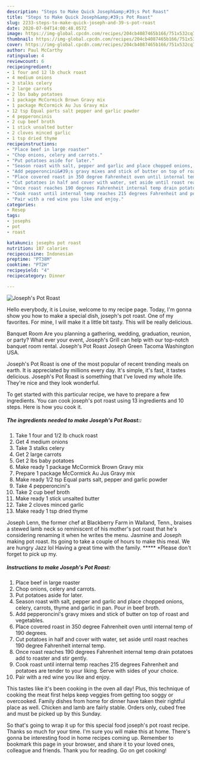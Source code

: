 ```yaml
---
description: "Steps to Make Quick Joseph&amp;#39;s Pot Roast"
title: "Steps to Make Quick Joseph&amp;#39;s Pot Roast"
slug: 2233-steps-to-make-quick-joseph-and-39-s-pot-roast
date: 2020-07-04T14:00:48.057Z
image: https://img-global.cpcdn.com/recipes/204cb4087465b166/751x532cq70/josephs-pot-roast-recipe-main-photo.jpg
thumbnail: https://img-global.cpcdn.com/recipes/204cb4087465b166/751x532cq70/josephs-pot-roast-recipe-main-photo.jpg
cover: https://img-global.cpcdn.com/recipes/204cb4087465b166/751x532cq70/josephs-pot-roast-recipe-main-photo.jpg
author: Paul McCarthy
ratingvalue: 4
reviewcount: 6
recipeingredient:
- 1 four and 12 lb chuck roast
- 4 medium onions
- 3 stalks celery
- 2 large carrots
- 2 lbs baby potatoes
- 1 package McCormick Brown Gravy mix
- 1 package McCormick Au Jus Gravy mix
- 12 tsp Equal parts salt pepper and garlic powder
- 4 pepperoncinis
- 2 cup beef broth
- 1 stick unsalted butter
- 2 cloves minced garlic
- 1 tsp dried thyme
recipeinstructions:
- "Place beef in large roaster"
- "Chop onions, celery and carrots."
- "Put potatoes aside for later."
- "Season roast with salt, pepper and garlic and place chopped onions, celery, carrots, thyme and garlic in pan. Pour in beef broth."
- "Add pepperoncini&#39;s gravy mixes and stick of butter on top of roast and vegetables."
- "Place covered roast in 350 degree Fahrenheit oven until internal temp of 190 degrees."
- "Cut potatoes in half and cover with water, set aside until roast reaches 190 degree Fahrenheit internal temp."
- "Once roast reaches 190 degrees Fahrenheit internal temp drain potatoes add to roaster and stir gently."
- "Cook roast until internal temp reaches 215 degrees Fahrenheit and potatoes are tender to your liking. Serve with sides of your choice."
- "Pair with a red wine you like and enjoy."
categories:
- Resep
tags:
- josephs
- pot
- roast

katakunci: josephs pot roast
nutrition: 187 calories
recipecuisine: Indonesian
preptime: "PT38M"
cooktime: "PT2H"
recipeyield: "4"
recipecategory: Dinner

---
```



![Joseph&#39;s Pot Roast](https://img-global.cpcdn.com/recipes/204cb4087465b166/751x532cq70/josephs-pot-roast-recipe-main-photo.jpg)

Hello everybody, it is Louise, welcome to my recipe page. Today, I'm gonna show you how to make a special dish, joseph&#39;s pot roast. One of my favorites. For mine, I will make it a little bit tasty. This will be really delicious.

Banquet Room Are you planning a gathering, wedding, graduation, reunion, or party? What ever your event, Joseph&#39;s Grill can help with our top-notch banquet room rental. Joseph&#39;s Pot Roast Joseph Green Tacoma Washington USA.

Joseph&#39;s Pot Roast is one of the most popular of recent trending meals on earth. It is appreciated by millions every day. It's simple, it's fast, it tastes delicious. Joseph&#39;s Pot Roast is something that I've loved my whole life. They're nice and they look wonderful.


To get started with this particular recipe, we have to prepare a few ingredients. You can cook joseph&#39;s pot roast using 13 ingredients and 10 steps. Here is how you cook it.

##### The ingredients needed to make Joseph&#39;s Pot Roast::

1. Take 1 four and 1/2 lb chuck roast
1. Get 4 medium onions
1. Take 3 stalks celery
1. Get 2 large carrots
1. Get 2 lbs baby potatoes
1. Make ready 1 package McCormick Brown Gravy mix
1. Prepare 1 package McCormick Au Jus Gravy mix
1. Make ready 1/2 tsp Equal parts salt, pepper and garlic powder
1. Take 4 pepperoncini&#39;s
1. Take 2 cup beef broth
1. Make ready 1 stick unsalted butter
1. Take 2 cloves minced garlic
1. Make ready 1 tsp dried thyme


Joseph Lenn, the former chef at Blackberry Farm in Walland, Tenn., braises a stewed lamb neck so reminiscent of his mother&#39;s pot roast that he&#39;s considering renaming it when he writes the menu. Jasmine and Joseph making pot roast. Its going to take a couple of hours to make this meal. We are hungry Jazz lol Having a great time with the family. ***** *Please don&#39;t forget to pick up my. 

##### Instructions to make Joseph&#39;s Pot Roast:

1. Place beef in large roaster
1. Chop onions, celery and carrots.
1. Put potatoes aside for later.
1. Season roast with salt, pepper and garlic and place chopped onions, celery, carrots, thyme and garlic in pan. Pour in beef broth.
1. Add pepperoncini&#39;s gravy mixes and stick of butter on top of roast and vegetables.
1. Place covered roast in 350 degree Fahrenheit oven until internal temp of 190 degrees.
1. Cut potatoes in half and cover with water, set aside until roast reaches 190 degree Fahrenheit internal temp.
1. Once roast reaches 190 degrees Fahrenheit internal temp drain potatoes add to roaster and stir gently.
1. Cook roast until internal temp reaches 215 degrees Fahrenheit and potatoes are tender to your liking. Serve with sides of your choice.
1. Pair with a red wine you like and enjoy.


This tastes like it&#39;s been cooking in the oven all day! Plus, this technique of cooking the meat first helps keep veggies from getting too soggy or overcooked. Family dishes from home for dinner have taken their rightful place as well. Chicken and lamb are fairly stable. Orders only, cubed free and must be picked up by this Sunday. 

So that's going to wrap it up for this special food joseph&#39;s pot roast recipe. Thanks so much for your time. I'm sure you will make this at home. There's gonna be interesting food in home recipes coming up. Remember to bookmark this page in your browser, and share it to your loved ones, colleague and friends. Thank you for reading. Go on get cooking!
